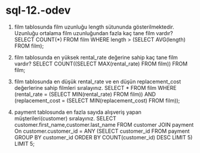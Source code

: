 # sql-12.-odev

1. film tablosunda film uzunluğu length sütununda gösterilmektedir. Uzunluğu ortalama film uzunluğundan fazla kaç tane film vardır?
SELECT COUNT(*) FROM film WHERE length > (SELECT AVG(length) FROM film);

2. film tablosunda en yüksek rental_rate değerine sahip kaç tane film vardır?
SELECT COUNT((SELECT MAX(rental_rate) FROM film)) FROM film;

3. film tablosunda en düşük rental_rate ve en düşün replacement_cost değerlerine sahip filmleri sıralayınız.
SELECT * FROM film WHERE (rental_rate = (SELECT MIN(rental_rate) FROM film)) AND (replacement_cost = (SELECT MIN(replacement_cost) FROM film));

4. payment tablosunda en fazla sayıda alışveriş yapan müşterileri(customer) sıralayınız.
SELECT customer.first_name,customer.last_name FROM customer JOIN payment On customer.customer_id = ANY (SELECT customer_id FROM payment GROUP BY customer_id ORDER BY COUNT(customer_id) DESC LIMIT 5) LIMIT 5;

